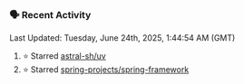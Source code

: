 ### 🗣 Recent Activity

<!--RECENT_ACTIVITY:last_update-->
Last Updated: Tuesday, June 24th, 2025, 1:44:54 AM (GMT)
<!--RECENT_ACTIVITY:last_update_end-->
<!--RECENT_ACTIVITY:start-->
1. ⭐ Starred [astral-sh/uv](https://github.com/astral-sh/uv)<br>
2. ⭐ Starred [spring-projects/spring-framework](https://github.com/spring-projects/spring-framework)<br>
<!--RECENT_ACTIVITY:end-->
